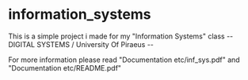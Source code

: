 # information_systems

This is a simple project i made for my "Information Systems" class -- DIGITAL SYSTEMS / University Of Piraeus --

For more information please read "Documentation etc/inf_sys.pdf" and "Documentation etc/README.pdf"

